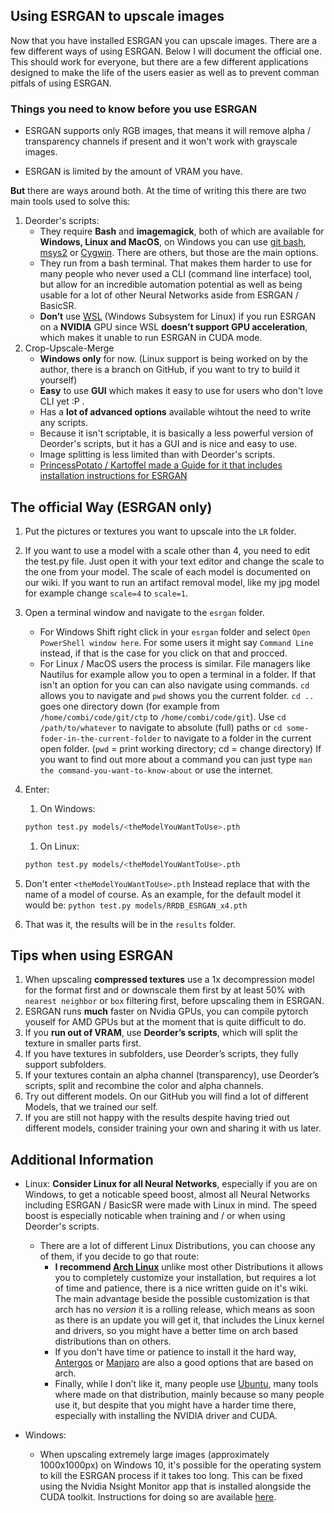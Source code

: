 ## Using ESRGAN to upscale images
Now that you have installed ESRGAN you can upscale images. There are a few different ways of using ESRGAN. Below I will document the official one. This should work for everyone, but there are a few different applications designed to make the life of the users easier as well as to prevent comman pitfals of using ESRGAN.

### Things you need to know before you use ESRGAN

- ESRGAN supports only RGB images, that means it will remove alpha / transparency channels if present and it won't work with grayscale images.

- ESRGAN is limited by the amount of VRAM you have.

**But** there are ways around both. At the time of writing this there are two main tools used to solve this:

1. Deorder's scripts: 
   - They require **Bash** and **imagemagick**, both of which are available for **Windows, Linux and MacOS**, on Windows you can use [git bash](https://git-scm.com/downloads), [msys2](https://www.msys2.org/) or [Cygwin](https://cygwin.com/). There are others, but those are the main options.
   - They run from a bash terminal. That makes them harder to use for many people who never used a CLI (command line interface) tool, but allow for an incredible automation potential as well as being usable for a lot of other Neural Networks aside from ESRGAN / BasicSR.
   - **Don’t** use [WSL](https://en.wikipedia.org/wiki/Windows_Subsystem_for_Linux) (Windows Subsystem for Linux) if you run ESRGAN on a **NVIDIA** GPU since WSL **doesn’t support GPU acceleration**, which makes it unable to run ESRGAN in CUDA mode.
2. Crop-Upscale-Merge
   - **Windows only** for now. (Linux support is being worked on by the author, there is a branch on GitHub, if you want to try to build it yourself)
   - **Easy** to use **GUI** which makes it easy to use for users who don't love CLI yet :P .
   - Has a **lot of advanced options** available wihtout the need to write any scripts.
   -  Because it isn't scriptable, it is basically a less powerful version of Deorder's scripts, but it has a GUI and is nice and easy to use.
   -  Image splitting is less limited than with Deorder's scripts.
   -  [PrincessPotato / Kartoffel made a Guide for it that includes installation instructions for ESRGAN](https://www.youtube.com/watch?v=fWQGRN5CiA0)

## The official Way (ESRGAN only)

1. Put the pictures or textures you want to upscale into the `LR` folder.
2. If you want to use a model with a scale other than 4, you need to edit the test.py file. Just open it with your text editor and change the scale to the one from your model. The scale of each model is documented on our wiki. If you want to run an artifact removal model, like my jpg model for example change `scale=4` to `scale=1`.
3. Open a terminal window and navigate to the `esrgan` folder. 
    - For Windows Shift right click in your `esrgan` folder and select `Open PowerShell window here`. For some users it might say `Command Line` instead, if that is the case for you click on that and procced.
    - For Linux / MacOS users the process is similar. File managers like Nautilus for example allow you to open a terminal in a folder. If that isn't an option for you can can also navigate using commands. `cd` allows you to navigate and `pwd` shows you the current folder. `cd ..` goes one directory down (for example from `/home/combi/code/git/ctp` to `/home/combi/code/git`). Use `cd /path/to/whatever` to navigate to absolute (full) paths or `cd some-foder-in-the-current-folder` to navigate to a folder in the current open folder. (`pwd` = print working directory; cd = change directory) If you want to find out more about a command you can just type `man the command-you-want-to-know-about` or use the internet.
4. Enter:
    1. On Windows:
    ```bash
    python test.py models/<theModelYouWantToUse>.pth
    ```
    1. On Linux:
    ```bash
    python test.py models/<theModelYouWantToUse>.pth
    ```

5. Don't enter `<theModelYouWantToUse>.pth` Instead replace that with the name of a model of course.
As an example, for the default model it would be: `python test.py models/RRDB_ESRGAN_x4.pth`
5. That was it, the results will be in the `results` folder.

## Tips when using ESRGAN

1. When upscaling **compressed textures** use a 1x decompression model for the format first and or downscale them first by at least 50% with `nearest neighbor` or `box` filtering first, before upscaling them in ESRGAN.
2. ESRGAN runs **much** faster on Nvidia GPUs, you can compile pytorch youself for AMD GPUs but at the moment that is quite difficult to do.
4. If you **run out of VRAM**, use **Deorder’s scripts**, which will split the texture in smaller parts first.
5. If you have textures in subfolders, use Deorder’s scripts, they fully support subfolders.
6. If your textures contain an alpha channel (transparency), use Deorder’s scripts, split and recombine the color and alpha channels.
7. Try out different models. On our GitHub you will find a lot of different Models, that we trained our self.
8. If you are still not happy with the results despite having tried out different models, consider training your own and sharing it with us later.

## Additional Information

- Linux: 
**Consider Linux for all Neural Networks**, especially if you are on Windows, to get a noticable speed boost, almost all Neural Networks including ESRGAN / BasicSR were made with Linux in mind. The speed boost is especially noticable when training and / or when using Deorder's scripts.
    - There are a lot of different Linux Distributions, you can choose any of them, if you decide to go that route:
        - **I recommend [Arch Linux](https://www.archlinux.org/)** unlike most other Distributions it allows you to completely customize your installation, but requires a lot of time and patience, there is a nice written guide on it's wiki. The main advantage beside the possible customization is that arch has no *version* it is a rolling release, which means as soon as there is an update you will get it, that includes the Linux kernel and drivers, so you might have a better time on arch based distributions than on others.
        - If you don't have time or patience to install it the hard way, [Antergos](https://antergos.com/) or [Manjaro](https://manjaro.org/) are also a good options that are based on arch.
        - Finally, while I don’t like it, many people use [Ubuntu](https://www.ubuntu.com/), many tools where made on that distribution, mainly because so many people use it, but despite that you might have a harder time there, especially with installing the NVIDIA driver and CUDA.

- Windows:
    - When upscaling extremely large images (approximately 1000x1000px) on Windows 10, it's possible for the operating system to kill the ESRGAN process if it takes too long. This can be fixed using the Nvidia Nsight Monitor app that is installed alongside the CUDA toolkit. Instructions for doing so are available [here](https://docs.nvidia.com/gameworks/content/developertools/desktop/timeout_detection_recovery.htm).